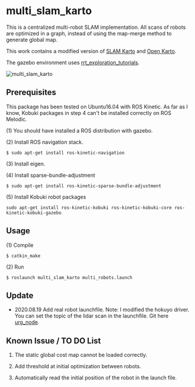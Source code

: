 # multi_slam_karto

This is a centralized multi-robot SLAM implementation. All scans of robots are optimized in a graph, instead of using the map-merge method to generate global map.

This work contains a modified version of [SLAM Karto](https://github.com/ros-perception/slam_karto) and [Open Karto](https://github.com/ros-perception/open_karto). 

The gazebo environment uses [rrt_exploration_tutorials](https://github.com/hasauino/rrt_exploration_tutorials).

![multi_slam_karto](./demo/demo.gif)

## Prerequisites

This package has been tested on Ubuntu16.04 with ROS Kinetic. As far as I know, Kobuki packages in step 4 can't be installed correctly on ROS Melodic. 

(1) You should have installed a ROS distribution with gazebo.

(2) Install ROS navigation stack.

`$ sudo apt-get install ros-kinetic-navigation`

(3) Install eigen.

(4) Install sparse-bundle-adjustment

`$ sudo apt-get install ros-kinetic-sparse-bundle-adjustment`

(5) Install Kobuki robot packages

`sudo apt-get install ros-kinetic-kobuki ros-kinetic-kobuki-core ros-kinetic-kobuki-gazebo`

## Usage

(1) Compile

`$ catkin_make`

(2) Run

`$ roslaunch multi_slam_karto multi_robots.launch`

## Update

- 2020.08.19  Add real robot launchfile.  Note: I modified the hokuyo driver. You can set the topic of the lidar scan in the launchfile. Git here [urg_node](https://github.com/SunZezhou/urg_node_my_config).

## Known Issue / TO DO List

1. The static global cost map cannot be loaded correctly.

2. Add threshold at initial optimization between robots. 

3. Automatically read the initial position of the robot in the launch file.
